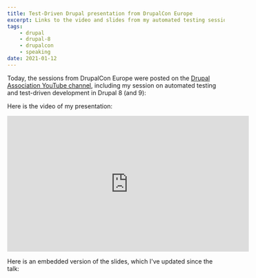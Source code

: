 ```yaml
---
title: Test-Driven Drupal presentation from DrupalCon Europe
excerpt: Links to the video and slides from my automated testing session from DrupalCon Europe.
tags:
    - drupal
    - drupal-8
    - drupalcon
    - speaking
date: 2021-01-12
---
```


Today, the sessions from DrupalCon Europe were posted on the [Drupal Association YouTube channel](https://www.youtube.com/playlist?list=PLpeDXSh4nHjTP7vRC6LCak9adK2yp1P5S), including my session on automated testing and test-driven development in Drupal 8 (and 9):

Here is the video of my presentation:

<div class="video-full">
  <iframe width="560" height="315" src="https://www.youtube.com/embed/8ZRWYq9nSvo" frameborder="0" allow="accelerometer; autoplay; clipboard-write; encrypted-media; gyroscope; picture-in-picture" allowfullscreen></iframe>
</div>

Here is an embedded version of the slides, which I've updated since the talk:

<script async class="speakerdeck-embed" data-id="088cb18033064f5cb18d1079795294a1" data-ratio="1.77777777777778" src="//speakerdeck.com/assets/embed.js"></script>
